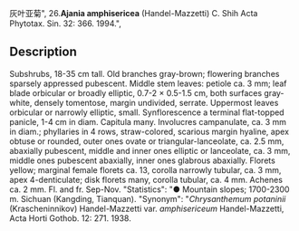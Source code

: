 灰叶亚菊",
26.**Ajania amphisericea** (Handel-Mazzetti) C. Shih Acta Phytotax. Sin. 32: 366. 1994.",

## Description
Subshrubs, 18-35 cm tall. Old branches gray-brown; flowering branches sparsely appressed pubescent. Middle stem leaves: petiole ca. 3 mm; leaf blade orbicular or broadly elliptic, 0.7-2 × 0.5-1.5 cm, both surfaces gray-white, densely tomentose, margin undivided, serrate. Uppermost leaves orbicular or narrowly elliptic, small. Synflorescence a terminal flat-topped panicle, 1-4 cm in diam. Capitula many. Involucres campanulate, ca. 3 mm in diam.; phyllaries in 4 rows, straw-colored, scarious margin hyaline, apex obtuse or rounded, outer ones ovate or triangular-lanceolate, ca. 2.5 mm, abaxially pubescent, middle and inner ones elliptic or lanceolate, ca. 3 mm, middle ones pubescent abaxially, inner ones glabrous abaxially. Florets yellow; marginal female florets ca. 13, corolla narrowly tubular, ca. 3 mm, apex 4-denticulate; disk florets many, corolla tubular, ca. 4 mm. Achenes ca. 2 mm. Fl. and fr. Sep-Nov.
  "Statistics": "● Mountain slopes; 1700-2300 m. Sichuan (Kangding, Tianquan).
  "Synonym": "*Chrysanthemum potaninii* (Krascheninnikov) Handel-Mazzetti var. *amphisericeum* Handel-Mazzetti, Acta Horti Gothob. 12: 271. 1938.
